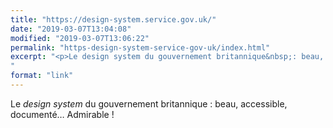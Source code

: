```yaml
---
title: "https://design-system.service.gov.uk/"
date: "2019-03-07T13:04:08"
modified: "2019-03-07T13:06:22"
permalink: "https-design-system-service-gov-uk/index.html"
excerpt: "<p>Le design system du gouvernement britannique&nbsp;: beau, accessible, documenté… Admirable&nbsp;!</p>
"
format: "link"
---
```


<p>Le <em>design system</em> du gouvernement britannique&nbsp;: beau, accessible, documenté… Admirable&nbsp;!</p>
